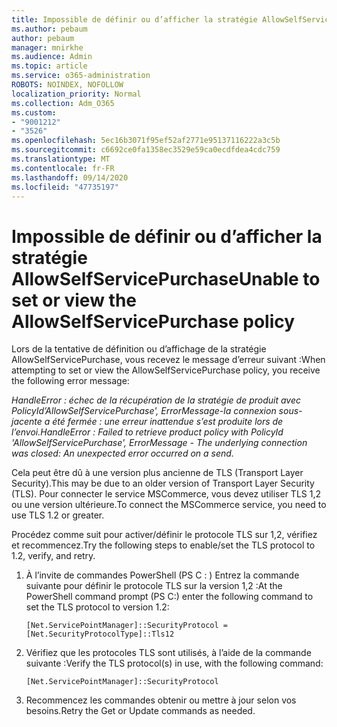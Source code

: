 ```yaml
---
title: Impossible de définir ou d’afficher la stratégie AllowSelfServicePurchase
ms.author: pebaum
author: pebaum
manager: mnirkhe
ms.audience: Admin
ms.topic: article
ms.service: o365-administration
ROBOTS: NOINDEX, NOFOLLOW
localization_priority: Normal
ms.collection: Adm_O365
ms.custom:
- "9001212"
- "3526"
ms.openlocfilehash: 5ec16b3071f95ef52af2771e95137116222a3c5b
ms.sourcegitcommit: c6692ce0fa1358ec3529e59ca0ecdfdea4cdc759
ms.translationtype: MT
ms.contentlocale: fr-FR
ms.lasthandoff: 09/14/2020
ms.locfileid: "47735197"
---
```

# <a name="unable-to-set-or-view-the-allowselfservicepurchase-policy"></a><span data-ttu-id="b5e88-102">Impossible de définir ou d’afficher la stratégie AllowSelfServicePurchase</span><span class="sxs-lookup"><span data-stu-id="b5e88-102">Unable to set or view the AllowSelfServicePurchase policy</span></span>

<span data-ttu-id="b5e88-103">Lors de la tentative de définition ou d’affichage de la stratégie AllowSelfServicePurchase, vous recevez le message d’erreur suivant :</span><span class="sxs-lookup"><span data-stu-id="b5e88-103">When attempting to set or view the AllowSelfServicePurchase policy, you receive the following error message:</span></span>

<span data-ttu-id="b5e88-104">*HandleError : échec de la récupération de la stratégie de produit avec PolicyId’AllowSelfServicePurchase', ErrorMessage-la connexion sous-jacente a été fermée : une erreur inattendue s’est produite lors de l’envoi.*</span><span class="sxs-lookup"><span data-stu-id="b5e88-104">*HandleError : Failed to retrieve product policy with PolicyId 'AllowSelfServicePurchase', ErrorMessage - The underlying connection was closed: An unexpected error occurred on a send.*</span></span>

<span data-ttu-id="b5e88-105">Cela peut être dû à une version plus ancienne de TLS (Transport Layer Security).</span><span class="sxs-lookup"><span data-stu-id="b5e88-105">This may be due to an older version of Transport Layer Security (TLS).</span></span> <span data-ttu-id="b5e88-106">Pour connecter le service MSCommerce, vous devez utiliser TLS 1,2 ou une version ultérieure.</span><span class="sxs-lookup"><span data-stu-id="b5e88-106">To connect the MSCommerce service, you need to use TLS 1.2 or greater.</span></span>  

<span data-ttu-id="b5e88-107">Procédez comme suit pour activer/définir le protocole TLS sur 1,2, vérifiez et recommencez.</span><span class="sxs-lookup"><span data-stu-id="b5e88-107">Try the following steps to enable/set the TLS protocol to 1.2, verify, and retry.</span></span>
 1. <span data-ttu-id="b5e88-108">À l’invite de commandes PowerShell (PS C : \) Entrez la commande suivante pour définir le protocole TLS sur la version 1,2 :</span><span class="sxs-lookup"><span data-stu-id="b5e88-108">At the PowerShell command prompt (PS C:\) enter the following command to set the TLS protocol to version 1.2:</span></span>

    `[Net.ServicePointManager]::SecurityProtocol = [Net.SecurityProtocolType]::Tls12`

2. <span data-ttu-id="b5e88-109">Vérifiez que les protocoles TLS sont utilisés, à l’aide de la commande suivante :</span><span class="sxs-lookup"><span data-stu-id="b5e88-109">Verify the TLS protocol(s) in use, with the following command:</span></span>

    `[Net.ServicePointManager]::SecurityProtocol` 

3. <span data-ttu-id="b5e88-110">Recommencez les commandes obtenir ou mettre à jour selon vos besoins.</span><span class="sxs-lookup"><span data-stu-id="b5e88-110">Retry the Get or Update commands as needed.</span></span>

